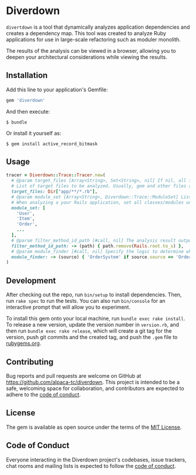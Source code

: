# Diverdown

`divertdown` is a tool that dynamically analyzes application dependencies and creates a dependency map.
This tool was created to analyze Ruby applications for use in large-scale refactoring such as moduler monolith.

The results of the analysis can be viewed in a browser, allowing you to deepen your architectural considerations while viewing the results.

## Installation

Add this line to your application's Gemfile:

```ruby
gem 'diverdown'
```

And then execute:

    $ bundle

Or install it yourself as:

    $ gem install active_record_bitmask

## Usage

```ruby
tracer = Diverdown::Trace::Tracer.new(
  # @param target_files [Array<String>, Set<String>, nil] If nil, all files are targeted but slow.
  # List of target files to be analyzed. Usually, gem and other files are excluded and specified.
  target_files: Dir["app/**/*.rb"],
  # @param module_set [Array<String>, Diverdown::Trace::ModuleSet] List of modules to be analyzed.
  # When analyzing a your Rails application, set all classes/modules under app/.
  module_set: [
    'User',
    'Item',
    'Order',
    ...
  ],
  # @param filter_method_id_path [#call, nil] The analysis result outputs the absolute path of the caller. To convert to a relative path, define the conversion logic manually.
  filter_method_id_path: -> (path) { path.remove(Rails.root.to_s) },
  # @param module_finder [#call, nil] Specify the logic to determine which module the source found. diverdown promote moduler monolithization, so such an option exists.
  module_finder: -> (source) { 'OrderSystem' if source.source == 'Order' },
)
```

## Development

After checking out the repo, run `bin/setup` to install dependencies. Then, run `rake spec` to run the tests. You can also run `bin/console` for an interactive prompt that will allow you to experiment.

To install this gem onto your local machine, run `bundle exec rake install`. To release a new version, update the version number in `version.rb`, and then run `bundle exec rake release`, which will create a git tag for the version, push git commits and the created tag, and push the `.gem` file to [rubygems.org](https://rubygems.org).

## Contributing

Bug reports and pull requests are welcome on GitHub at https://github.com/alpaca-tc/diverdown. This project is intended to be a safe, welcoming space for collaboration, and contributors are expected to adhere to the [code of conduct](https://github.com/alpaca-tc/diverdown/blob/main/CODE_OF_CONDUCT.md).

## License

The gem is available as open source under the terms of the [MIT License](https://opensource.org/licenses/MIT).

## Code of Conduct

Everyone interacting in the Diverdown project's codebases, issue trackers, chat rooms and mailing lists is expected to follow the [code of conduct](https://github.com/alpaca-tc/diverdown/blob/main/CODE_OF_CONDUCT.md).
